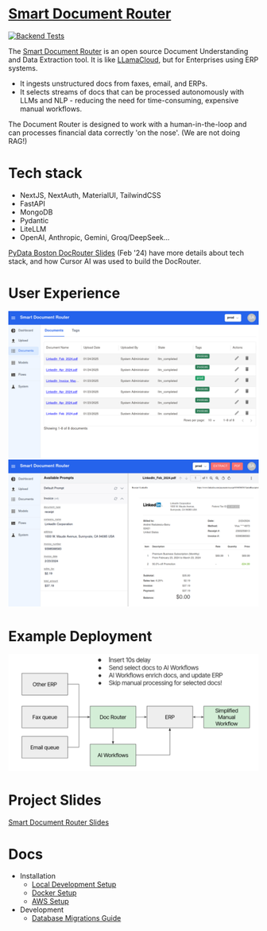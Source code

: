 # [Smart Document Router](https://docrouter.ai)

[![Backend Tests](https://github.com/analytiq-hub/doc-router/actions/workflows/backend-tests.yml/badge.svg)](https://github.com/analytiq-hub/doc-router/actions/workflows/backend-tests.yml)

The [Smart Document Router](https://docrouter.ai) is an open source Document Understanding and Data Extraction tool. It is like [LLamaCloud](https://docs.llamaindex.ai), but for Enterprises using ERP systems.
* It ingests unstructured docs from faxes, email, and ERPs.
* It selects streams of docs that can be processed autonomously with LLMs and NLP - reducing the need for time-consuming, expensive manual workflows.

The Document Router is designed to work with a human-in-the-loop and can processes financial data correctly 'on the nose'. (We are not doing RAG!)

# Tech stack
* NextJS, NextAuth, MaterialUI, TailwindCSS
* FastAPI
* MongoDB
* Pydantic
* LiteLLM
* OpenAI, Anthropic, Gemini, Groq/DeepSeek...

[PyData Boston DocRouter Slides](https://docs.google.com/presentation/d/14nAjSmZA1WGViqSk5IZuzggSuJZQPYrwTGsPjO6FPfU) (Feb '24) have more details about tech stack, and how Cursor AI was used to build the DocRouter.

# User Experience
![Smart Document Router](./docs/assets/files.png)
![Smart Document Router](./docs/assets/extractions.png)

# Example Deployment
![Smart Document Router](./docs/assets/doc-router-arch.png)

# Project Slides
[Smart Document Router Slides](https://docs.google.com/presentation/d/1wU0jtcXnqCu5nxaRRCp7D37Q63i4gr-4ASdUhO__tM8)

# Docs
* Installation
  * [Local Development Setup](./docs/INSTALL.local_devel.md)
  * [Docker Setup](./docs/INSTALL.docker.md)
  * [AWS Setup](./docs/INSTALL.aws.md)
* Development
  * [Database Migrations Guide](./backend/analytiq_data/migrations/MIGRATIONS.md)
